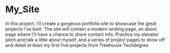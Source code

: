 # My_Site
In this project, I'll create a gorgeous portfolio site to showcase the great projects I've built. 
The site will contain a modern landing page, an about page where I'll have a chance to share contact info. 
Practice my elevator pitch and talk a little about myself, and a series of project pages to show off and detail at least my first five projects from Treehouse Techdegree.
